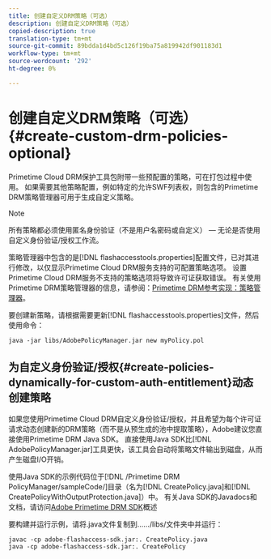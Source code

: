 ```yaml
---
title: 创建自定义DRM策略（可选）
description: 创建自定义DRM策略（可选）
copied-description: true
translation-type: tm+mt
source-git-commit: 89bdda1d4bd5c126f19ba75a819942df901183d1
workflow-type: tm+mt
source-wordcount: '292'
ht-degree: 0%

---
```



# 创建自定义DRM策略（可选）{#create-custom-drm-policies-optional}

Primetime Cloud DRM保护工具包附带一些预配置的策略，可在打包过程中使用。 如果需要其他策略配置，例如特定的允许SWF列表权，则包含的Primetime DRM策略管理器可用于生成自定义策略。

>[!NOTE]
>
>所有策略都必须使用匿名身份验证（不是用户名密码或自定义） — 无论是否使用自定义身份验证/授权工作流。

策略管理器中包含的是[!DNL flashaccesstools.properties]配置文件，已对其进行修改，以仅显示Primetime Cloud DRM服务支持的可配置策略选项。 设置Primetime Cloud DRM服务不支持的策略选项将导致许可证获取错误。 有关使用Primetime DRM策略管理器的信息，请参阅：[Primetime DRM参考实现：策略管理器](https://help.adobe.com/en_US/primetime/drm/5.3/reference_implementations/index.html#concept-DRM_Policy_Manager)。

要创建新策略，请根据需要更新[!DNL flashaccesstools.properties]文件，然后使用命令：

```
java -jar libs/AdobePolicyManager.jar new myPolicy.pol
```

## 为自定义身份验证/授权{#create-policies-dynamically-for-custom-auth-entitlement}动态创建策略

如果您使用Primetime Cloud DRM自定义身份验证/授权，并且希望为每个许可证请求动态创建新的DRM策略（而不是从预生成的池中提取策略），Adobe建议您直接使用Primetime DRM Java SDK。 直接使用Java SDK比[!DNL AdobePolicyManager.jar]工具更快，该工具会自动将策略文件输出到磁盘，从而产生磁盘I/O开销。

使用Java SDK的示例代码位于[!DNL /Primetime DRM PolicyManager/sampleCode/]目录（名为[!DNL CreatePolicy.java]和[!DNL CreatePolicyWithOutputProtection.java]）中。 有关Java SDK的Javadocs和文档，请访问[Adobe Primetime DRM SDK](../../../digital-rights-management/drm-sdk-overview/overview.md)概述

要构建并运行示例，请将.java文件复制到……/libs/文件夹中并运行：

```
javac -cp adobe-flashaccess-sdk.jar:. CreatePolicy.java
java -cp adobe-flashaccess-sdk.jar:. CreatePolicy
```
